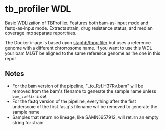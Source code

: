 # tb_profiler WDL

Basic WDLization of [TBProfiler](https://github.com/jodyphelan/TBProfiler). Features both bam-as-input mode and fastq-as-input mode. Extracts strain, drug resistance status, and median coverage into separate report files.

The Docker image is based upon [staphb/tbprofiler](https://hub.docker.com/r/staphb/tbprofiler/tags) but uses a reference genome with a different chromosome name. If you want to use this WDL your bam MUST be aligned to the same reference genome as the one in this repo!

## Notes
* For the bam version of the pipeline, "_to_Ref.H37Rv.bam" will be removed from the bam's filename to generate the sample name unless `bam_suffix` is set
* For the fastq version of the pipeline, everything after the first underscore of the first fastq's filename will be removed to generate the sample name
* Samples that return no lineage, like SAMN0657912, will return an empty string for strain